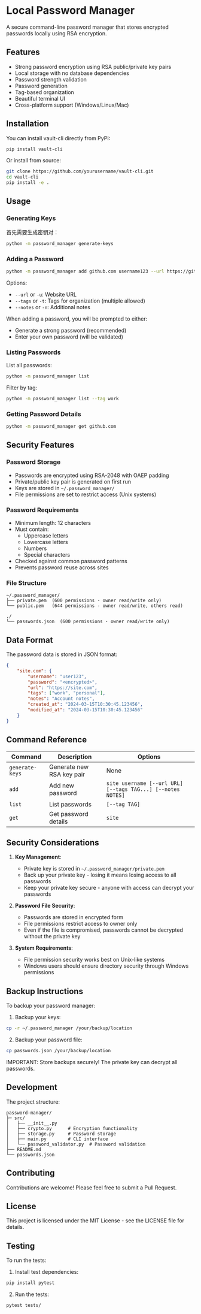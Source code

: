 # Local Password Manager

A secure command-line password manager that stores encrypted passwords locally using RSA encryption.

## Features

- Strong password encryption using RSA public/private key pairs
- Local storage with no database dependencies
- Password strength validation
- Password generation
- Tag-based organization
- Beautiful terminal UI
- Cross-platform support (Windows/Linux/Mac)

## Installation

You can install vault-cli directly from PyPI:

```bash
pip install vault-cli
```

Or install from source:

```bash
git clone https://github.com/yourusername/vault-cli.git
cd vault-cli
pip install -e .
```

## Usage

### Generating Keys

首先需要生成密钥对：

```bash
python -m password_manager generate-keys
```

### Adding a Password

```bash
python -m password_manager add github.com username123 --url https://github.com --tags work dev --notes "Work account"
```

Options:
- `--url` or `-u`: Website URL
- `--tags` or `-t`: Tags for organization (multiple allowed)
- `--notes` or `-n`: Additional notes

When adding a password, you will be prompted to either:
- Generate a strong password (recommended)
- Enter your own password (will be validated)

### Listing Passwords

List all passwords:
```bash
python -m password_manager list
```

Filter by tag:
```bash
python -m password_manager list --tag work
```

### Getting Password Details

```bash
python -m password_manager get github.com
```

## Security Features

### Password Storage
- Passwords are encrypted using RSA-2048 with OAEP padding
- Private/public key pair is generated on first run
- Keys are stored in `~/.password_manager/`
- File permissions are set to restrict access (Unix systems)

### Password Requirements
- Minimum length: 12 characters
- Must contain:
  - Uppercase letters
  - Lowercase letters
  - Numbers
  - Special characters
- Checked against common password patterns
- Prevents password reuse across sites

### File Structure

```
~/.password_manager/
├── private.pem  (600 permissions - owner read/write only)
└── public.pem   (644 permissions - owner read/write, others read)

./
└── passwords.json  (600 permissions - owner read/write only)
```

## Data Format

The password data is stored in JSON format:

```json
{
    "site.com": {
        "username": "user123",
        "password": "<encrypted>",
        "url": "https://site.com",
        "tags": ["work", "personal"],
        "notes": "Account notes",
        "created_at": "2024-03-15T10:30:45.123456",
        "modified_at": "2024-03-15T10:30:45.123456"
    }
}
```

## Command Reference

| Command | Description | Options |
|---------|-------------|---------|
| `generate-keys` | Generate new RSA key pair | None |
| `add` | Add new password | `site username [--url URL] [--tags TAG...] [--notes NOTES]` |
| `list` | List passwords | `[--tag TAG]` |
| `get` | Get password details | `site` |

## Security Considerations

1. **Key Management**:
   - Private key is stored in `~/.password_manager/private.pem`
   - Back up your private key - losing it means losing access to all passwords
   - Keep your private key secure - anyone with access can decrypt your passwords

2. **Password File Security**:
   - Passwords are stored in encrypted form
   - File permissions restrict access to owner only
   - Even if the file is compromised, passwords cannot be decrypted without the private key

3. **System Requirements**:
   - File permission security works best on Unix-like systems
   - Windows users should ensure directory security through Windows permissions

## Backup Instructions

To backup your password manager:

1. Backup your keys:
```bash
cp -r ~/.password_manager /your/backup/location
```

2. Backup your password file:
```bash
cp passwords.json /your/backup/location
```

IMPORTANT: Store backups securely! The private key can decrypt all passwords.

## Development

The project structure:
```
password-manager/
├─ src/
│   ├── __init__.py
│   ├── crypto.py      # Encryption functionality
│   ├── storage.py     # Password storage
│   ├── main.py        # CLI interface
│   └── password_validator.py  # Password validation
├── README.md
└── passwords.json
```

## Contributing

Contributions are welcome! Please feel free to submit a Pull Request.

## License

This project is licensed under the MIT License - see the LICENSE file for details.

## Testing

To run the tests:

1. Install test dependencies:
```bash
pip install pytest
```

2. Run the tests:
```bash
pytest tests/
```